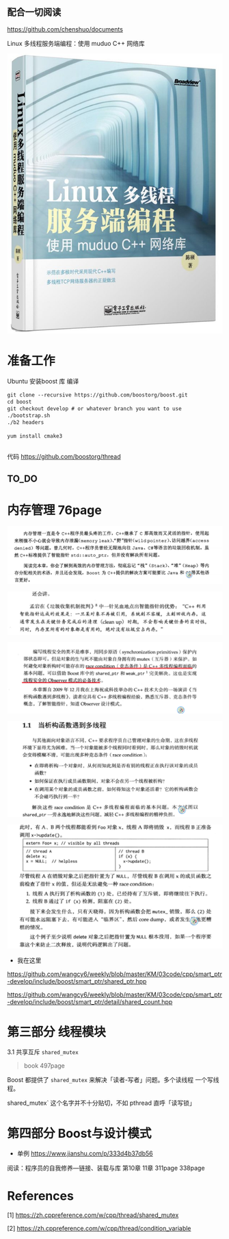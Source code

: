 

## 配合一切阅读

https://github.com/chenshuo/documents

Linux 多线程服务端编程：使用 muduo C++ 网络库

![](../images/cover.jpg)

# 准备工作

Ubuntu 安装boost 库 编译

```
git clone --recursive https://github.com/boostorg/boost.git
cd boost
git checkout develop # or whatever branch you want to use
./bootstrap.sh
./b2 headers

yum install cmake3


```



代码 https://github.com/boostorg/thread

 ## TO_DO

# 内存管理 76page



![image.png](../images/XpBAW8L61kOdZwz.png)

![image-20200103152815380](../images/image-20200103152815380.png)



![image-20200103155245043](../images/image-20200103155245043.png)

![image-20200103155348842](../images/image-20200103155348842.png)

![image-20200103160638457](../images/image-20200103160638457.png)

- 我在这里

https://github.com/wangcy6/weekly/blob/master/KM/03code/cpp/smart_ptr-develop/include/boost/smart_ptr/shared_ptr.hpp





https://github.com/wangcy6/weekly/blob/master/KM/03code/cpp/smart_ptr-develop/include/boost/smart_ptr/detail/shared_count.hpp



# 第三部分 线程模块

3.1 共享互斥 `shared_mutex`

> book 497page 

 Boost 都提供了 `shared_mutex` 来解决「读者-写者」问题。多个读线程 一个写线程。

shared_mutex` 这个名字并不十分贴切，不如 pthread 直呼「读写锁」





# 第四部分 Boost与设计模式



- 单例 https://www.jianshu.com/p/333d4b37db56

阅读：程序员的自我修养—链接、装载与库 第10章 11章 311page 338page 

# References

[1]  https://zh.cppreference.com/w/cpp/thread/shared_mutex

[2] https://zh.cppreference.com/w/cpp/thread/condition_variable

